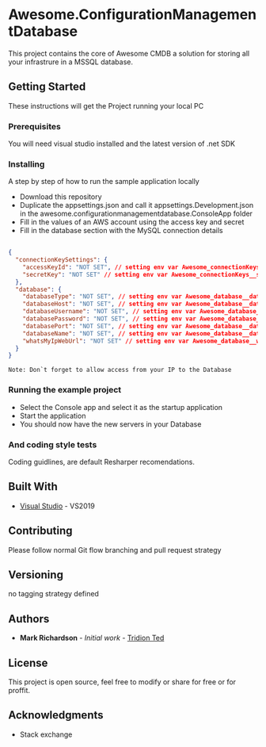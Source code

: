 # Awesome.ConfigurationManagementDatabase

This project contains the core of Awesome CMDB a solution for storing all your infrastrure in a MSSQL database.

## Getting Started

These instructions will get the Project running your local PC

### Prerequisites

You will need visual studio installed and the latest version of .net SDK


### Installing

A step by step of how to run the sample application locally

* Download this repository
* Duplicate the appsettings.json and call it appsettings.Development.json in the awesome.configurationmanagementdatabase.ConsoleApp folder
* Fill in the values of an AWS account using the access key and secret
* Fill in the database section with the MySQL connection details
```json
	
{
  "connectionKeySettings": {
    "accessKeyId": "NOT SET", // setting env var Awesome_connectionKeys__accessKeyId will override this
    "secretKey": "NOT SET" // setting env var Awesome_connectionKeys__secretKey will override this
  },
  "database": {
    "databaseType": "NOT SET", // setting env var Awesome_database__databaseType will override this
    "databaseHost": "NOT SET", // setting env var Awesome_database__databaseHost will override this
    "databaseUsername": "NOT SET", // setting env var Awesome_database__databaseUsername will override this
    "databasePassword": "NOT SET", // setting env var Awesome_database__databasePassword will override this
    "databasePort": "NOT SET", // setting env var Awesome_database__databasePort will override this
    "databaseName": "NOT SET", // setting env var Awesome_database__databaseName will override this
    "whatsMyIpWebUrl": "NOT SET" // setting env var Awesome_database__whatsMyIpWebUrl will override this
  }
}

```


```Note: Don`t forget to allow access from your IP to the Database ```





### Running the example project

* Select the Console app and select it as the startup application
* Start the application
* You should now have the new servers in your Database



### And coding style tests

Coding guidlines, are default Resharper recomendations.


## Built With


* [Visual Studio](https://www.microsoft.com/visualstudio/) - VS2019

## Contributing

Please follow normal Git flow branching and pull request strategy

## Versioning

no tagging strategy defined

## Authors

* **Mark Richardson** - *Initial work* - [Tridion Ted](https://twitter.com/tridionted)


## License

This project is open source, feel free to modify or share for free or for proffit.

## Acknowledgments

* Stack exchange